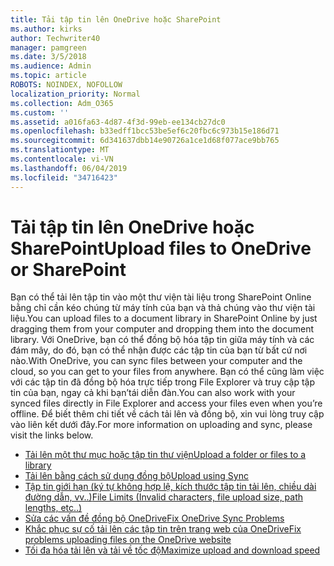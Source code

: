 ```yaml
---
title: Tải tập tin lên OneDrive hoặc SharePoint
ms.author: kirks
author: Techwriter40
manager: pamgreen
ms.date: 3/5/2018
ms.audience: Admin
ms.topic: article
ROBOTS: NOINDEX, NOFOLLOW
localization_priority: Normal
ms.collection: Adm_O365
ms.custom: ''
ms.assetid: a016fa63-4d87-4f3d-99eb-ee134cb27dc0
ms.openlocfilehash: b33edff1bcc53be5ef6c20fbc6c973b15e186d71
ms.sourcegitcommit: 6d341637dbb14e90726a1ce1d68f077ace9bb765
ms.translationtype: MT
ms.contentlocale: vi-VN
ms.lasthandoff: 06/04/2019
ms.locfileid: "34716423"
---
```

# <a name="upload-files-to-onedrive-or-sharepoint"></a><span data-ttu-id="ab0a8-102">Tải tập tin lên OneDrive hoặc SharePoint</span><span class="sxs-lookup"><span data-stu-id="ab0a8-102">Upload files to OneDrive or SharePoint</span></span>

<p><span data-ttu-id="ab0a8-103">Bạn có thể tải lên tập tin vào một thư viện tài liệu trong SharePoint Online bằng chỉ cần kéo chúng từ máy tính của bạn và thả chúng vào thư viện tài liệu.</span><span class="sxs-lookup"><span data-stu-id="ab0a8-103">You can upload files to a document library in SharePoint Online by just dragging them from your computer and dropping them into the document library.</span></span> <span data-ttu-id="ab0a8-104">Với OneDrive, bạn có thể đồng bộ hóa tập tin giữa máy tính và các đám mây, do đó, bạn có thể nhận được các tập tin của bạn từ bất cứ nơi nào.</span><span class="sxs-lookup"><span data-stu-id="ab0a8-104">With OneDrive, you can sync files between your computer and the cloud, so you can get to your files from anywhere.</span></span> <span data-ttu-id="ab0a8-105">Bạn có thể cũng làm việc với các tập tin đã đồng bộ hóa trực tiếp trong File Explorer và truy cập tập tin của bạn, ngay cả khi bạn&rsquo;tái diễn đàn.</span><span class="sxs-lookup"><span data-stu-id="ab0a8-105">You can also work with your synced files directly in File Explorer and access your files even when you&rsquo;re offline.</span></span> <span data-ttu-id="ab0a8-106">Để biết thêm chi tiết về cách tải lên và đồng bộ, xin vui lòng truy cập vào liên kết dưới đây.</span><span class="sxs-lookup"><span data-stu-id="ab0a8-106">For more information on uploading and sync, please visit the links below.</span></span></p> <ul> <li><span data-ttu-id="ab0a8-107"><a href="https://support.office.com/en-us/article/upload-a-folder-or-files-to-a-document-library-eb18fcba-c953-4d45-8d90-8da66edeacdb">Tải lên một thư mục hoặc tập tin thư viện</a></span><span class="sxs-lookup"><span data-stu-id="ab0a8-107"><a href="https://support.office.com/en-us/article/upload-a-folder-or-files-to-a-document-library-eb18fcba-c953-4d45-8d90-8da66edeacdb">Upload a folder or files to a library</a></span></span></li> <li><span data-ttu-id="ab0a8-108"><a href="https://support.office.com/en-us/article/sync-files-with-the-onedrive-sync-client-in-windows-615391c4-2bd3-4aae-a42a-858262e42a49">Tải lên bằng cách sử dụng đồng bộ</a></span><span class="sxs-lookup"><span data-stu-id="ab0a8-108"><a href="https://support.office.com/en-us/article/sync-files-with-the-onedrive-sync-client-in-windows-615391c4-2bd3-4aae-a42a-858262e42a49">Upload using Sync</a></span></span></li> <li><span data-ttu-id="ab0a8-109"><a href="https://support.office.com/en-us/article/invalid-file-names-and-file-types-in-onedrive-onedrive-for-business-and-sharepoint-64883a5d-228e-48f5-b3d2-eb39e07630fa?ui=en-US&amp;rs=en-US&amp;ad=US">Tập tin giới hạn (ký tự không hợp lệ, kích thước tập tin tải lên, chiều dài đường dẫn, vv..)</a></span><span class="sxs-lookup"><span data-stu-id="ab0a8-109"><a href="https://support.office.com/en-us/article/invalid-file-names-and-file-types-in-onedrive-onedrive-for-business-and-sharepoint-64883a5d-228e-48f5-b3d2-eb39e07630fa?ui=en-US&amp;rs=en-US&amp;ad=US">File Limits (Invalid characters, file upload size, path lengths, etc..)</a></span></span></li> <li><span data-ttu-id="ab0a8-110"><a href="https://support.office.com/en-us/article/Fix-OneDrive-sync-problems-83ab0d8a-8400-45b0-8dcf-dc8aa8a6bcf8">Sửa các vấn đề đồng bộ OneDrive</a></span><span class="sxs-lookup"><span data-stu-id="ab0a8-110"><a href="https://support.office.com/en-us/article/Fix-OneDrive-sync-problems-83ab0d8a-8400-45b0-8dcf-dc8aa8a6bcf8">Fix OneDrive Sync Problems</a></span></span></li> <li><span data-ttu-id="ab0a8-111"><a href="https://support.office.com/en-us/article/Fix-problems-uploading-files-on-the-OneDrive-website-9afcc4a0-e344-4bc9-9c9d-59d3e802247e">Khắc phục sự cố tải lên các tập tin trên trang web của OneDrive</a></span><span class="sxs-lookup"><span data-stu-id="ab0a8-111"><a href="https://support.office.com/en-us/article/Fix-problems-uploading-files-on-the-OneDrive-website-9afcc4a0-e344-4bc9-9c9d-59d3e802247e">Fix problems uploading files on the OneDrive website</a></span></span></li> <li><span data-ttu-id="ab0a8-112"><a href="https://support.office.com/en-us/article/Maximize-upload-and-download-speed-8eeadfb8-501f-406d-997b-98ab6ff67f43">Tối đa hóa tải lên và tải về tốc độ</a></span><span class="sxs-lookup"><span data-stu-id="ab0a8-112"><a href="https://support.office.com/en-us/article/Maximize-upload-and-download-speed-8eeadfb8-501f-406d-997b-98ab6ff67f43">Maximize upload and download speed</a></span></span></li> </ul>
